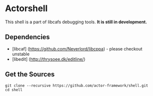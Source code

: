 Actorshell
==========
This shell is a part of libcafs debugging tools. 
**It is still in development.**

Dependencies
---------------
* [libcaf] (https://github.com/Neverlord/libcppa) - please checkout unstable 
* [libedit] (http://thrysoee.dk/editline/)


Get the Sources
---------------

    git clone --recursive https://github.com/actor-framework/shell.git
    cd shell
    
